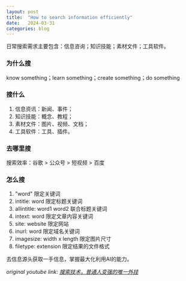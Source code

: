 ```yaml
---
layout: post
title:  "How to search information efficiently"
date:   2024-03-31
categories: blog
---
```


日常搜索需求主要包含：信息咨询；知识技能；素材文件；工具软件。

### 为什么搜
know something；learn something；create something；do something

### 搜什么
1. 信息资讯：新闻、事件；
2. 知识技能：概念、教程；
3. 素材文件：图片、视频、文档；
4. 工具软件：工具、插件。

### 去哪里搜
搜索效率：谷歌 > 公众号 > 短视频 > 百度

### 怎么搜
1. "word" 限定关键词
2. intitle: word 限定标题关键词
3. allintitle: word1 word2 联合标题关键词
4. intext: word 限定文章内容关键词
5. site: website 限定网站
6. inurl: word 限定域名关键词
7. imagesize: width x length 限定图片尺寸
8. filetype: extension 限定结果的文件格式

去信息源头获取一手信息，掌握最大化利用AI的能力。

*original youtube link: [搜索技术，普通人变强的唯一外挂](https://youtu.be/tiN6T1LewmQ?si=4dgBUf1qVfVdCeAl)*
